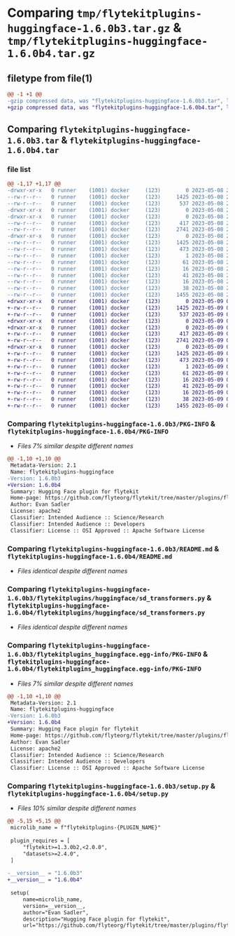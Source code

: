 # Comparing `tmp/flytekitplugins-huggingface-1.6.0b3.tar.gz` & `tmp/flytekitplugins-huggingface-1.6.0b4.tar.gz`

## filetype from file(1)

```diff
@@ -1 +1 @@
-gzip compressed data, was "flytekitplugins-huggingface-1.6.0b3.tar", last modified: Mon May  8 20:18:42 2023, max compression
+gzip compressed data, was "flytekitplugins-huggingface-1.6.0b4.tar", last modified: Tue May  9 00:42:35 2023, max compression
```

## Comparing `flytekitplugins-huggingface-1.6.0b3.tar` & `flytekitplugins-huggingface-1.6.0b4.tar`

### file list

```diff
@@ -1,17 +1,17 @@
-drwxr-xr-x   0 runner    (1001) docker     (123)        0 2023-05-08 20:18:42.280871 flytekitplugins-huggingface-1.6.0b3/
--rw-r--r--   0 runner    (1001) docker     (123)     1425 2023-05-08 20:18:42.280871 flytekitplugins-huggingface-1.6.0b3/PKG-INFO
--rw-r--r--   0 runner    (1001) docker     (123)      537 2023-05-08 20:18:20.000000 flytekitplugins-huggingface-1.6.0b3/README.md
-drwxr-xr-x   0 runner    (1001) docker     (123)        0 2023-05-08 20:18:42.280871 flytekitplugins-huggingface-1.6.0b3/flytekitplugins/
-drwxr-xr-x   0 runner    (1001) docker     (123)        0 2023-05-08 20:18:42.280871 flytekitplugins-huggingface-1.6.0b3/flytekitplugins/huggingface/
--rw-r--r--   0 runner    (1001) docker     (123)      417 2023-05-08 20:18:20.000000 flytekitplugins-huggingface-1.6.0b3/flytekitplugins/huggingface/__init__.py
--rw-r--r--   0 runner    (1001) docker     (123)     2741 2023-05-08 20:18:20.000000 flytekitplugins-huggingface-1.6.0b3/flytekitplugins/huggingface/sd_transformers.py
-drwxr-xr-x   0 runner    (1001) docker     (123)        0 2023-05-08 20:18:42.280871 flytekitplugins-huggingface-1.6.0b3/flytekitplugins_huggingface.egg-info/
--rw-r--r--   0 runner    (1001) docker     (123)     1425 2023-05-08 20:18:42.000000 flytekitplugins-huggingface-1.6.0b3/flytekitplugins_huggingface.egg-info/PKG-INFO
--rw-r--r--   0 runner    (1001) docker     (123)      473 2023-05-08 20:18:42.000000 flytekitplugins-huggingface-1.6.0b3/flytekitplugins_huggingface.egg-info/SOURCES.txt
--rw-r--r--   0 runner    (1001) docker     (123)        1 2023-05-08 20:18:42.000000 flytekitplugins-huggingface-1.6.0b3/flytekitplugins_huggingface.egg-info/dependency_links.txt
--rw-r--r--   0 runner    (1001) docker     (123)       61 2023-05-08 20:18:42.000000 flytekitplugins-huggingface-1.6.0b3/flytekitplugins_huggingface.egg-info/entry_points.txt
--rw-r--r--   0 runner    (1001) docker     (123)       16 2023-05-08 20:18:42.000000 flytekitplugins-huggingface-1.6.0b3/flytekitplugins_huggingface.egg-info/namespace_packages.txt
--rw-r--r--   0 runner    (1001) docker     (123)       41 2023-05-08 20:18:42.000000 flytekitplugins-huggingface-1.6.0b3/flytekitplugins_huggingface.egg-info/requires.txt
--rw-r--r--   0 runner    (1001) docker     (123)       16 2023-05-08 20:18:42.000000 flytekitplugins-huggingface-1.6.0b3/flytekitplugins_huggingface.egg-info/top_level.txt
--rw-r--r--   0 runner    (1001) docker     (123)       38 2023-05-08 20:18:42.280871 flytekitplugins-huggingface-1.6.0b3/setup.cfg
--rw-r--r--   0 runner    (1001) docker     (123)     1455 2023-05-08 20:18:37.000000 flytekitplugins-huggingface-1.6.0b3/setup.py
+drwxr-xr-x   0 runner    (1001) docker     (123)        0 2023-05-09 00:42:35.356765 flytekitplugins-huggingface-1.6.0b4/
+-rw-r--r--   0 runner    (1001) docker     (123)     1425 2023-05-09 00:42:35.356765 flytekitplugins-huggingface-1.6.0b4/PKG-INFO
+-rw-r--r--   0 runner    (1001) docker     (123)      537 2023-05-09 00:42:15.000000 flytekitplugins-huggingface-1.6.0b4/README.md
+drwxr-xr-x   0 runner    (1001) docker     (123)        0 2023-05-09 00:42:35.356765 flytekitplugins-huggingface-1.6.0b4/flytekitplugins/
+drwxr-xr-x   0 runner    (1001) docker     (123)        0 2023-05-09 00:42:35.356765 flytekitplugins-huggingface-1.6.0b4/flytekitplugins/huggingface/
+-rw-r--r--   0 runner    (1001) docker     (123)      417 2023-05-09 00:42:15.000000 flytekitplugins-huggingface-1.6.0b4/flytekitplugins/huggingface/__init__.py
+-rw-r--r--   0 runner    (1001) docker     (123)     2741 2023-05-09 00:42:15.000000 flytekitplugins-huggingface-1.6.0b4/flytekitplugins/huggingface/sd_transformers.py
+drwxr-xr-x   0 runner    (1001) docker     (123)        0 2023-05-09 00:42:35.356765 flytekitplugins-huggingface-1.6.0b4/flytekitplugins_huggingface.egg-info/
+-rw-r--r--   0 runner    (1001) docker     (123)     1425 2023-05-09 00:42:35.000000 flytekitplugins-huggingface-1.6.0b4/flytekitplugins_huggingface.egg-info/PKG-INFO
+-rw-r--r--   0 runner    (1001) docker     (123)      473 2023-05-09 00:42:35.000000 flytekitplugins-huggingface-1.6.0b4/flytekitplugins_huggingface.egg-info/SOURCES.txt
+-rw-r--r--   0 runner    (1001) docker     (123)        1 2023-05-09 00:42:35.000000 flytekitplugins-huggingface-1.6.0b4/flytekitplugins_huggingface.egg-info/dependency_links.txt
+-rw-r--r--   0 runner    (1001) docker     (123)       61 2023-05-09 00:42:35.000000 flytekitplugins-huggingface-1.6.0b4/flytekitplugins_huggingface.egg-info/entry_points.txt
+-rw-r--r--   0 runner    (1001) docker     (123)       16 2023-05-09 00:42:35.000000 flytekitplugins-huggingface-1.6.0b4/flytekitplugins_huggingface.egg-info/namespace_packages.txt
+-rw-r--r--   0 runner    (1001) docker     (123)       41 2023-05-09 00:42:35.000000 flytekitplugins-huggingface-1.6.0b4/flytekitplugins_huggingface.egg-info/requires.txt
+-rw-r--r--   0 runner    (1001) docker     (123)       16 2023-05-09 00:42:35.000000 flytekitplugins-huggingface-1.6.0b4/flytekitplugins_huggingface.egg-info/top_level.txt
+-rw-r--r--   0 runner    (1001) docker     (123)       38 2023-05-09 00:42:35.356765 flytekitplugins-huggingface-1.6.0b4/setup.cfg
+-rw-r--r--   0 runner    (1001) docker     (123)     1455 2023-05-09 00:42:30.000000 flytekitplugins-huggingface-1.6.0b4/setup.py
```

### Comparing `flytekitplugins-huggingface-1.6.0b3/PKG-INFO` & `flytekitplugins-huggingface-1.6.0b4/PKG-INFO`

 * *Files 7% similar despite different names*

```diff
@@ -1,10 +1,10 @@
 Metadata-Version: 2.1
 Name: flytekitplugins-huggingface
-Version: 1.6.0b3
+Version: 1.6.0b4
 Summary: Hugging Face plugin for flytekit
 Home-page: https://github.com/flyteorg/flytekit/tree/master/plugins/flytekit-huggingface
 Author: Evan Sadler
 License: apache2
 Classifier: Intended Audience :: Science/Research
 Classifier: Intended Audience :: Developers
 Classifier: License :: OSI Approved :: Apache Software License
```

### Comparing `flytekitplugins-huggingface-1.6.0b3/README.md` & `flytekitplugins-huggingface-1.6.0b4/README.md`

 * *Files identical despite different names*

### Comparing `flytekitplugins-huggingface-1.6.0b3/flytekitplugins/huggingface/sd_transformers.py` & `flytekitplugins-huggingface-1.6.0b4/flytekitplugins/huggingface/sd_transformers.py`

 * *Files identical despite different names*

### Comparing `flytekitplugins-huggingface-1.6.0b3/flytekitplugins_huggingface.egg-info/PKG-INFO` & `flytekitplugins-huggingface-1.6.0b4/flytekitplugins_huggingface.egg-info/PKG-INFO`

 * *Files 7% similar despite different names*

```diff
@@ -1,10 +1,10 @@
 Metadata-Version: 2.1
 Name: flytekitplugins-huggingface
-Version: 1.6.0b3
+Version: 1.6.0b4
 Summary: Hugging Face plugin for flytekit
 Home-page: https://github.com/flyteorg/flytekit/tree/master/plugins/flytekit-huggingface
 Author: Evan Sadler
 License: apache2
 Classifier: Intended Audience :: Science/Research
 Classifier: Intended Audience :: Developers
 Classifier: License :: OSI Approved :: Apache Software License
```

### Comparing `flytekitplugins-huggingface-1.6.0b3/setup.py` & `flytekitplugins-huggingface-1.6.0b4/setup.py`

 * *Files 10% similar despite different names*

```diff
@@ -5,15 +5,15 @@
 microlib_name = f"flytekitplugins-{PLUGIN_NAME}"
 
 plugin_requires = [
     "flytekit>=1.3.0b2,<2.0.0",
     "datasets>=2.4.0",
 ]
 
-__version__ = "1.6.0b3"
+__version__ = "1.6.0b4"
 
 setup(
     name=microlib_name,
     version=__version__,
     author="Evan Sadler",
     description="Hugging Face plugin for flytekit",
     url="https://github.com/flyteorg/flytekit/tree/master/plugins/flytekit-huggingface",
```

